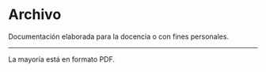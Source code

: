 # Archivo
Documentación elaborada para la docencia o con fines personales.

----

La mayoría está en formato PDF.
